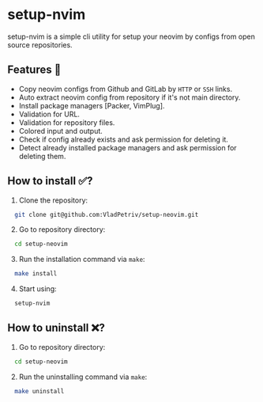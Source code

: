 # setup-nvim

setup-nvim is a simple cli utility for setup your neovim by configs from open source repositories.


## Features 🤔

- Copy neovim configs from Github and GitLab by `HTTP` or `SSH` links.
- Auto extract neovim config from repository if it's not main directory.
- Install package managers [Packer, VimPlug].
- Validation for URL.
- Validation for repository files.
- Colored input and output.
- Check if config already exists and ask permission for deleting it.
- Detect already installed package managers and ask permission for deleting them.

## How to install ✅?

1. Clone the repository:

```bash
  git clone git@github.com:VladPetriv/setup-neovim.git
```

2. Go to repository directory:

```bash
  cd setup-neovim
```

3. Run the installation command via `make`:

```bash
  make install
```
4. Start using:
```bash
  setup-nvim
```

## How to uninstall ❌?

1. Go to repository directory:

```bash
  cd setup-neovim
```

2. Run the uninstalling command via `make`:

```bash
  make uninstall
```


